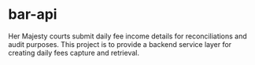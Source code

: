 # bar-api
Her Majesty courts submit daily fee income details for reconciliations and audit purposes. This project is to provide a backend service layer for creating daily fees capture and retrieval. 

